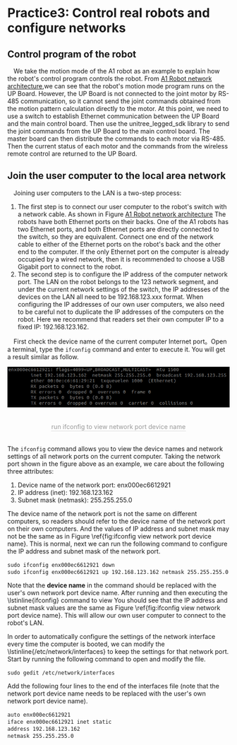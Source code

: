# Practice3: Control real robots and configure networks
## Control program of the robot
&emsp;We take the motion mode of the A1 robot as an example to explain how the robot's control program controls the robot.
From [A1 Robot network architecture](../GettingStarted/common.md),we can see that the robot's motion mode program runs on the UP Board.
However, the UP Board is not connected to the joint motor by RS-485 communication, so it cannot send the joint commands obtained from the motion pattern calculation directly to the motor.
At this point, we need to use a switch to establish Ethernet communication between the UP Board and the main control board.
Then use the unitree_legged_sdk library to send the joint commands from the UP Board to the main control board.
The master board can then distribute the commands to each motor via RS-485.
Then the current status of each motor and the commands from the wireless remote control are returned to the UP Board.

## Join the user computer to the local area network
&emsp;Joining user computers to the LAN is a two-step process:
1. The first step is to connect our user computer to the robot's switch with a network cable.
As shown in Figure  [A1 Robot network architecture](../GettingStarted/common.md)
The robots have both Ethernet ports on their backs.
One of the A1 robots has two Ethernet ports, and both Ethernet ports are directly connected to the switch, so they are equivalent.
Connect one end of the network cable to either of the Ethernet ports on the robot's back and the other end to the computer.
If the only Ethernet port on the computer is already occupied by a wired network, then it is recommended to choose a USB Gigabit port to connect to the robot.<br>
2. The second step is to configure the IP address of the computer network port.
The LAN on the robot belongs to the 123 network segment, and under the current network settings of the switch, the IP addresses of the devices on the LAN all need to be
192.168.123.xxx format.
When configuring the IP addresses of our own user computers, we also need to be careful not to duplicate the IP addresses of the computers on the robot.
Here we recommend that readers set their own computer IP to a fixed IP: 192.168.123.162.<br>

&emsp;First check the device name of the current computer Internet port。Open a terminal, type the `ifconfig` command and enter to execute it. You will get a result similar as follow.

![Switch](../../images/Practice/ifconfig.png)
<center>
<br>
<div style="color:orange; border-bottom: 0.1px solid #d9d9d9;
display: inline-block;
color: #999;
padding: 1px;">run ifconfig to view network port device name</div>
</center>
<br>

The `ifconfig` command allows you to view the device names and network settings of all network ports on the current computer.
Taking the network port shown in the figure above as an example, we care about the following three attributes:
1. Device name of the network port: enx000ec6612921
2. IP address (inet): 192.168.123.162
3. Subnet mask (netmask): 255.255.255.0

The device name of the network port is not the same on different computers, so readers should refer to the device name of the network port on their own computers.
And the values of IP address and subnet mask may not be the same as in Figure \ref{fig:ifconfig view network port device name}.
This is normal, next we can run the following command to configure the IP address and subnet mask of the network port.

~~~
sudo ifconfig enx000ec6612921 down
sudo ifconfig enx000ec6612921 up 192.168.123.162 netmask 255.255.255.0
~~~
Note that the **device name** in the command should be replaced with the user's own network port device name. After running and then executing the \lstinline{ifconfig} command to view
You should see that the IP address and subnet mask values are the same as Figure \ref{fig:ifconfig view network port device name}.
This will allow our own user computer to connect to the robot's LAN.<br>

In order to automatically configure the settings of the network interface every time the computer is booted, we can modify the
\lstinline{/etc/network/interfaces} to keep the settings for that network port.
Start by running the following command to open and modify the file.
~~~
sudo gedit /etc/network/interfaces
~~~
Add the following four lines to the end of the interfaces file (note that the network port device name needs to be replaced with the user's own network port device name).
~~~
auto enx000ec6612921
iface enx000ec6612921 inet static
address 192.168.123.162
netmask 255.255.255.0
~~~